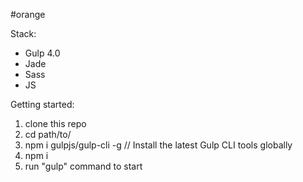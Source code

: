 #orange

Stack:
 - Gulp 4.0
 - Jade
 - Sass
 - JS

Getting started:

1. clone this repo
2. cd path/to/
3. npm i gulpjs/gulp-cli -g  // Install the latest Gulp CLI tools globally
4. npm i
6. run "gulp" command to start